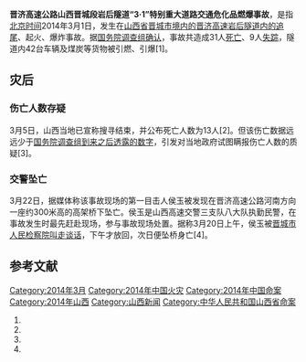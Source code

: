 **晋济高速公路山西晋城段岩后隧道“3·1”特别重大道路交通危化品燃爆事故**，是指[北京时间](../Page/北京时间.md "wikilink")2014年3月1日，发生在[山西省](../Page/山西省.md "wikilink")[晋城市境内的](../Page/晋城市.md "wikilink")[晋济高速岩后隧道内的追尾](https://zh.wikipedia.org/wiki/晋济高速 "wikilink")、起火、爆炸事故。据[国务院调查组确认](../Page/国务院调查组.md "wikilink")，事故共造成31人[死亡](../Page/死亡.md "wikilink")、9人[失踪](https://zh.wikipedia.org/wiki/失踪 "wikilink")，隧道内42台车辆及煤炭等货物被引燃、引爆\[1\]。

## 灾后

### 伤亡人数存疑

3月5日，山西当地已宣称搜寻结束，并公布死亡人数为13人\[2\]。但该伤亡数据远远少于[国务院调查组到来之后透露的数字](../Page/国务院调查组.md "wikilink")，引发对当地政府试图瞒报伤亡人数的质疑\[3\]。

### 交警坠亡

3月22日，据媒体称该事故现场的第一目击人侯玉被发现在晋济高速公路河南方向一座约300米高的高架桥下坠亡。侯玉是山西高速交警三支队八大队执勤民警，在事故发生时最先赶赴现场，参与事故现场处置。据称3月20日上午，侯玉被[晋城市人民检察院叫走谈话](https://zh.wikipedia.org/wiki/晋城市人民检察院 "wikilink")，下午才放回，次日便坠桥身亡\[4\]。

## 参考文献

[Category:2014年3月](https://zh.wikipedia.org/wiki/Category:2014年3月 "wikilink")
[Category:2014年中国火灾](https://zh.wikipedia.org/wiki/Category:2014年中国火灾 "wikilink")
[Category:2014年中国命案](https://zh.wikipedia.org/wiki/Category:2014年中国命案 "wikilink")
[Category:2014年山西](https://zh.wikipedia.org/wiki/Category:2014年山西 "wikilink")
[Category:山西新闻](https://zh.wikipedia.org/wiki/Category:山西新闻 "wikilink")
[Category:中华人民共和国山西省命案](https://zh.wikipedia.org/wiki/Category:中华人民共和国山西省命案 "wikilink")

1.

2.

3.

4.